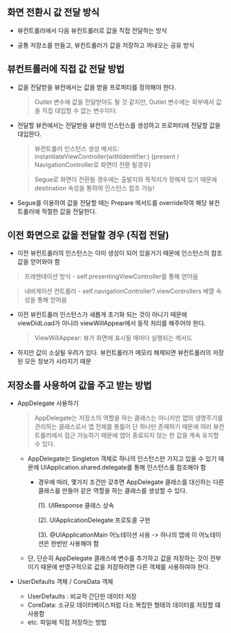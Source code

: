 ## 화면 전환시 값 전달 방식

  - 뷰컨트롤러에서 다음 뷰컨트롤러로 값을 직접 전달하는 방식 
  
  - 공통 저장소를 만들고, 뷰컨트롤러가 값을 저장하고 꺼내오는 공유 방식 

## 뷰컨트롤러에 직접 값 전달 방법

  - 값을 전달받을 뷰컨에서는 값을 받을 프로퍼티를 정의해야 한다.
    > Outlet 변수에 값을 전달받아도 될 것 같지만, Outlet 변수에는 외부에서 값을 직접 대입할 수 없는 변수이다.

  - 전달할 뷰컨에서는 전달받을 뷰컨의 인스턴스를 생성하고 프로퍼티에 전달할 값을 대입한다.
    > 뷰컨트롤러 인스턴스 생성 메서드: instantiateViewController(withIdentifier:) (present / NavigationController로 화면이 전환 될경우)
    
    > Segue로 화면이 전환될 경우에는 출발지와 목적지가 정해져 있기 때문에 destination 속성을 통하여 인스턴스 참조 가능!

  - Segue를 이용하여 값을 전달할 때는 Prepare 메서드를 override하여 해당 뷰컨트롤러에 적절한 값을 전달한다.

## 이전 화면으로 값을 전달할 경우 (직접 전달)

  - 이전 뷰컨트롤러의 인스턴스는 이미 생성이 되어 있을거기 때문에 인스턴스의 참조값을 얻어와야 함
  
   > 프레젠테이션 방식
    - self.presentingViewController를 통해 얻어옴
    
   > 내비게이션 컨트롤러
    - self.navigationController?.viewControllers 배열 속성을 통해 얻어옴
    
  - 이전 뷰컨트롤러 인스턴스가 새롭게 초기화 되는 것이 아니기 때문에 viewDidLoad가 아니라 viewWillAppear에서 동작 처리를 해주어야 한다.
    > ViewWillAppear: 뷰가 화면에 표시될 때마다 실행되는 메서드
    
  - 하지만 값이 소실될 우려가 있다. 뷰컨트롤러가 메모리 해제되면 뷰컨트롤러의 저장된 모든 정보가 사라지기 때문

## 저장소를 사용하여 값을 주고 받는 방법
  - AppDelegate 사용하기
    > AppDelegate는 저장소의 역할을 하는 클래스는 아니지만 앱의 생명주기를 관리하는 클래스로서 앱 전체를 통틀어 단 하나만 존재하기 때문에 여러 뷰컨트롤러에서 접근 가능하기 때문에 
      앱이 종료되지 않는 한 값을 계속 유지할 수 있다.
      
      * AppDelegate는 Singleton 객체로 하나의 인스턴스만 가지고 있을 수 있기 때문에 UIApplication.shared.delegate를 통해 인스턴스를 참조해야 함
        - 경우에 따라, 몇가지 조건만 갖추면 AppDelegate 클래스를 대신하는 다른 클래스를 만들어 같은 역할을 하는 클래스를 생성할 수 있다.
        
          (1). UIResponse 클래스 상속
          
          (2). UIApplicationDelegate 프로토콜 구현
          
          (3). @UIApplicationMain 어노테이션 사용 -> 하나의 앱에 이 어노테이션은 한번만 사용해야 함
          
      * 단, 단순히 AppDelegate 클래스에 변수를 추가하고 값을 저장하는 것이 전부이기 때문에 반영구적으로 값을 저장하려면 다른 객체를 사용하여야 한다.
  
  - UserDefaults 객체 / CoreData 객체
    * UserDefaults : 비교적 간단한 데이터 저장
    * CoreData: 소규모 데이터베이스처럼 다소 복잡한 형태의 데이터를 저장할 떄 사용함
    * etc. 파일에 직접 저장하는 방법
    
      
    
